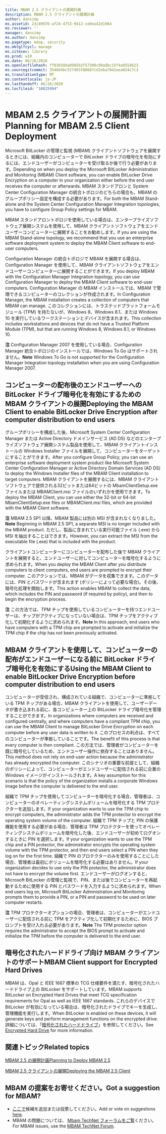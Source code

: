 ```yaml
---
title: MBAM 2.5 クライアントの展開計画
description: MBAM 2.5 クライアントの展開計画
author: dansimp
ms.assetid: 23c89976-af24-4753-9412-ce0ea42d1964
ms.reviewer: ''
manager: dansimp
ms.author: dansimp
ms.pagetype: mdop, security
ms.mktglfcycl: manage
ms.sitesec: library
ms.prod: w10
ms.date: 06/16/2016
ms.openlocfilehash: ff03b58da0985b2f57308c99a9bc15f4a0554623
ms.sourcegitcommit: 354664bc527d93f80687cd2eba70d1eea024c7c3
ms.translationtype: MT
ms.contentlocale: ja-JP
ms.lasthandoff: 06/26/2020
ms.locfileid: "10825994"
---
```

# <span data-ttu-id="ad7d9-103">MBAM 2.5 クライアントの展開計画</span><span class="sxs-lookup"><span data-stu-id="ad7d9-103">Planning for MBAM 2.5 Client Deployment</span></span>


<span data-ttu-id="ad7d9-104">Microsoft BitLocker の管理と監視 (MBAM) クライアントソフトウェアを展開するときには、組織内のコンピューターで BitLocker ドライブの暗号化を有効にするには、エンドユーザーがコンピューターを受け取るか後で行う必要があります。</span><span class="sxs-lookup"><span data-stu-id="ad7d9-104">Depending on when you deploy the Microsoft BitLocker Administration and Monitoring (MBAM) Client software, you can enable BitLocker Drive Encryption on a computer in your organization either before the end user receives the computer or afterwards.</span></span> <span data-ttu-id="ad7d9-105">MBAM スタンドアロンと System Center Configuration Manager の統合トポロジのどちらの場合も、MBAM のグループポリシー設定を構成する必要があります。</span><span class="sxs-lookup"><span data-stu-id="ad7d9-105">For both the MBAM Stand-alone and the System Center Configuration Manager Integration topologies, you have to configure Group Policy settings for MBAM.</span></span>

<span data-ttu-id="ad7d9-106">MBAM スタンドアロントポロジを使用している場合は、エンタープライズソフトウェア展開システムを使用して、MBAM クライアントソフトウェアをエンドユーザーコンピューターに展開することをお勧めします。</span><span class="sxs-lookup"><span data-stu-id="ad7d9-106">If you are using the MBAM Stand-alone topology, we recommend that you use an enterprise software deployment system to deploy the MBAM Client software to end-user computers.</span></span>

<span data-ttu-id="ad7d9-107">Configuration Manager の統合トポロジで MBAM を展開する場合は、Configuration Manager を使用して、MBAM クライアントソフトウェアをエンドユーザーコンピューターに展開することができます。</span><span class="sxs-lookup"><span data-stu-id="ad7d9-107">If you deploy MBAM with the Configuration Manager Integration topology, you can use Configuration Manager to deploy the MBAM Client software to end-user computers.</span></span> <span data-ttu-id="ad7d9-108">Configuration Manager の MBAM インストールでは、MBAM で管理できるコンピューターのコレクションが作成されます。</span><span class="sxs-lookup"><span data-stu-id="ad7d9-108">In Configuration Manager, the MBAM installation creates a collection of computers that MBAM can manage.</span></span> <span data-ttu-id="ad7d9-109">このコレクションには、トラステッドプラットフォームモジュール (TPM) を持たないが、Windows 8、Windows 8.1、または Windows 10 を実行しているワークステーションとデバイスが含まれます。</span><span class="sxs-lookup"><span data-stu-id="ad7d9-109">This collection includes workstations and devices that do not have a Trusted Platform Module (TPM), but that are running Windows 8, Windows 8.1, or Windows 10.</span></span>

<span data-ttu-id="ad7d9-110">**注** Configuration Manager 2007 を使用している場合、Configuration Manager 統合トポロジのインストールでは、Windows To Go はサポートされません。</span><span class="sxs-lookup"><span data-stu-id="ad7d9-110">**Note** Windows To Go is not supported for the Configuration Manager Integration topology installation when you are using Configuration Manager 2007.</span></span>

 

## <span data-ttu-id="ad7d9-111">コンピューターの配布後のエンドユーザーへの BitLocker ドライブ暗号化を有効にするための MBAM クライアントの展開</span><span class="sxs-lookup"><span data-stu-id="ad7d9-111">Deploying the MBAM Client to enable BitLocker Drive Encryption after computer distribution to end users</span></span>


<span data-ttu-id="ad7d9-112">グループポリシーを構成した後、Microsoft System Center Configuration Manager または Active Directory ドメインサービス (AD DS) などのエンタープライズソフトウェア展開システム製品を使用して、MBAM クライアントインストールの Windows Installer ファイルを展開して、コンピューターをターゲットにすることができます。</span><span class="sxs-lookup"><span data-stu-id="ad7d9-112">After you configure Group Policy, you can use an enterprise software deployment system product like Microsoft System Center Configuration Manager or Active Directory Domain Services (AD DS) to deploy the Windows Installer files of the MBAM Client installation to target computers.</span></span> <span data-ttu-id="ad7d9-113">MBAM クライアントを展開するには、MBAM クライアントソフトウェアで提供される32ビットまたは64ビットの MbamClientSetup.exe ファイルまたは MBAMClient.msi ファイルのいずれかを使用できます。</span><span class="sxs-lookup"><span data-stu-id="ad7d9-113">To deploy the MBAM Client, you can use either the 32-bit or 64-bit MbamClientSetup.exe files or MBAMClient.msi files, which are provided with the MBAM Client software.</span></span>

<span data-ttu-id="ad7d9-114">**注** MBAM 2.5 SP1 以降、MBAM 製品には別の MSI が含まれなくなりました。</span><span class="sxs-lookup"><span data-stu-id="ad7d9-114">**Note** Beginning in MBAM 2.5 SP1, a separate MSI is no longer included with the MBAM product.</span></span> <span data-ttu-id="ad7d9-115">ただし、製品に含まれている実行可能ファイル (.exe) から MSI を抽出することはできます。</span><span class="sxs-lookup"><span data-stu-id="ad7d9-115">However, you can extract the MSI from the executable file (.exe) that is included with the product.</span></span>

 

<span data-ttu-id="ad7d9-116">クライアントコンピューターにコンピューターを配布した後で MBAM クライアントを展開すると、エンドユーザーに対してコンピューターを暗号化するように求められます。</span><span class="sxs-lookup"><span data-stu-id="ad7d9-116">When you deploy the MBAM Client after you distribute computers to client computers, end users are prompted to encrypt their computer.</span></span> <span data-ttu-id="ad7d9-117">このアクションでは、MBAM がデータを収集できます。このデータには、PIN とパスワードが含まれます (ポリシーによって必要な場合)。その後、暗号化処理を開始します。</span><span class="sxs-lookup"><span data-stu-id="ad7d9-117">This action enables MBAM to collect the data, which includes the PIN and password (if required by policy), and then to begin the encryption process.</span></span>

<span data-ttu-id="ad7d9-118">**注** この方法では、TPM チップを使用しているコンピューターを持つエンドユーザーは、チップがアクティブになっていない場合は、TPM チップをアクティブ化して初期化するように求められます。</span><span class="sxs-lookup"><span data-stu-id="ad7d9-118">**Note** In this approach, end users who have computers with a TPM chip are prompted to activate and initialize the TPM chip if the chip has not been previously activated.</span></span>

 

## <span data-ttu-id="ad7d9-119">MBAM クライアントを使用して、コンピューターの配布がエンドユーザーになる前に BitLocker ドライブ暗号化を有効にする</span><span class="sxs-lookup"><span data-stu-id="ad7d9-119">Using the MBAM Client to enable BitLocker Drive Encryption before computer distribution to end users</span></span>


<span data-ttu-id="ad7d9-120">コンピューターが受信され、構成されている組織で、コンピューターに準拠している TPM チップがある場合、MBAM クライアントを使用して、ユーザーデータが書き込まれる前に、各コンピューター上の BitLocker ドライブ暗号化を管理することができます。</span><span class="sxs-lookup"><span data-stu-id="ad7d9-120">In organizations where computers are received and configured centrally, and where computers have a compliant TPM chip, you can use the MBAM Client to manage BitLocker Drive Encryption on each computer before any user data is written to it.</span></span> <span data-ttu-id="ad7d9-121">このプロセスの利点は、すべてのコンピューターが準拠していることです。</span><span class="sxs-lookup"><span data-stu-id="ad7d9-121">The benefit of this process is that every computer is then compliant.</span></span> <span data-ttu-id="ad7d9-122">この方法では、管理者がコンピューターを既に暗号化しているため、エンドユーザー操作に依存することはありません。</span><span class="sxs-lookup"><span data-stu-id="ad7d9-122">This method does not rely on end-user action because the administrator has already encrypted the computer.</span></span> <span data-ttu-id="ad7d9-123">このシナリオの重要な前提として、組織のポリシーによって、コンピューターがエンドユーザーに配信される前に企業の Windows イメージがインストールされます。</span><span class="sxs-lookup"><span data-stu-id="ad7d9-123">A key assumption for this scenario is that the policy of the organization installs a corporate Windows image before the computer is delivered to the end user.</span></span>

<span data-ttu-id="ad7d9-124">組織で TPM チップを使用してコンピューターを暗号化する場合、管理者は、コンピューターのオペレーティングシステムボリュームを暗号化する TPM プロテクターを追加します。</span><span class="sxs-lookup"><span data-stu-id="ad7d9-124">If your organization wants to use the TPM chip to encrypt computers, the administrator adds the TPM protector to encrypt the operating system volume of the computer.</span></span> <span data-ttu-id="ad7d9-125">組織で TPM チップと PIN の保護機能を使用する必要がある場合、管理者は TPM プロテクターを使ってオペレーティングシステムボリュームを暗号化した後、エンドユーザーが初めてログオンするときに PIN を選択します。</span><span class="sxs-lookup"><span data-stu-id="ad7d9-125">If your organization wants to use the TPM chip and a PIN protector, the administrator encrypts the operating system volume with the TPM protector, and then end users select a PIN when they log on for the first time.</span></span> <span data-ttu-id="ad7d9-126">組織で PIN のプロテクターのみを使用することにした場合、管理者は最初にボリュームを暗号化する必要はありません。</span><span class="sxs-lookup"><span data-stu-id="ad7d9-126">If your organization decides to use only the PIN protector, the administrator does not have to encrypt the volume first.</span></span> <span data-ttu-id="ad7d9-127">エンドユーザーがログオンすると、Microsoft BitLocker の管理と監視で、PIN、または後でコンピューターを再起動するために使用する PIN とパスワードを入力するように求められます。</span><span class="sxs-lookup"><span data-stu-id="ad7d9-127">When end users log on, Microsoft BitLocker Administration and Monitoring prompts them to provide a PIN, or a PIN and password to be used on later computer restarts.</span></span>

<span data-ttu-id="ad7d9-128">**注** TPM プロテクターオプションの場合、管理者は、コンピューターがエンドユーザーに配信される前に TPM をアクティブ化して初期化するために、BIOS プロンプトを受け入れる必要があります。</span><span class="sxs-lookup"><span data-stu-id="ad7d9-128">**Note** The TPM protector option requires the administrator to accept the BIOS prompt to activate and initialize the TPM before the computer is delivered to the end user.</span></span>

 

## <span data-ttu-id="ad7d9-129">暗号化されたハードドライブ向け MBAM クライアントのサポート</span><span class="sxs-lookup"><span data-stu-id="ad7d9-129">MBAM Client support for Encrypted Hard Drives</span></span>


<span data-ttu-id="ad7d9-130">MBAM は、Opal と IEEE 1667 標準の TCG 仕様要件を満たす、暗号化されたハードドライブ上の BitLocker をサポートしています。</span><span class="sxs-lookup"><span data-stu-id="ad7d9-130">MBAM supports BitLocker on Encrypted Hard Drives that meet TCG specification requirements for Opal as well as IEEE 1667 standards.</span></span> <span data-ttu-id="ad7d9-131">これらのデバイスで BitLocker が有効になっている場合は、暗号化されたドライブでキーを生成し、管理機能を実行します。</span><span class="sxs-lookup"><span data-stu-id="ad7d9-131">When BitLocker is enabled on these devices, it will generate keys and perform management functions on the encrypted drive.</span></span> <span data-ttu-id="ad7d9-132">詳細については、「[暗号化されたハードドライブ](https://technet.microsoft.com/library/hh831627.aspx)」を参照してください。</span><span class="sxs-lookup"><span data-stu-id="ad7d9-132">See [Encrypted Hard Drive](https://technet.microsoft.com/library/hh831627.aspx) for more information.</span></span>


## <span data-ttu-id="ad7d9-133">関連トピック</span><span class="sxs-lookup"><span data-stu-id="ad7d9-133">Related topics</span></span>


[<span data-ttu-id="ad7d9-134">MBAM 2.5 の展開計画</span><span class="sxs-lookup"><span data-stu-id="ad7d9-134">Planning to Deploy MBAM 2.5</span></span>](planning-to-deploy-mbam-25.md)

[<span data-ttu-id="ad7d9-135">MBAM 2.5 クライアントの展開</span><span class="sxs-lookup"><span data-stu-id="ad7d9-135">Deploying the MBAM 2.5 Client</span></span>](deploying-the-mbam-25-client.md)

 

 
## <span data-ttu-id="ad7d9-136">MBAM の提案をお寄せください。</span><span class="sxs-lookup"><span data-stu-id="ad7d9-136">Got a suggestion for MBAM?</span></span>
- <span data-ttu-id="ad7d9-137">[ここで](http://mbam.uservoice.com/forums/268571-microsoft-bitlocker-administration-and-monitoring)候補を追加または投票してください。</span><span class="sxs-lookup"><span data-stu-id="ad7d9-137">Add or vote on suggestions [here](http://mbam.uservoice.com/forums/268571-microsoft-bitlocker-administration-and-monitoring).</span></span> 
- <span data-ttu-id="ad7d9-138">MBAM の問題については、 [Mbam TechNet フォーラムをご覧](https://social.technet.microsoft.com/Forums/home?forum=mdopmbam)ください。</span><span class="sxs-lookup"><span data-stu-id="ad7d9-138">For MBAM issues, use the [MBAM TechNet Forum](https://social.technet.microsoft.com/Forums/home?forum=mdopmbam).</span></span>




